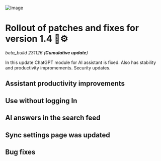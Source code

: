 ![Image](https://dmitryborodiy.github.io/Aurora/Web/updates/assets/beta_build231126.png)

# Rollout of patches and fixes for version 1.4 🔧⚙️
*beta_build 231126 (**Cumulative update**)*

In this update ChatGPT module for AI assistant is fixed. Also has stability and productivity impromements. Security updates.

## Assistant productivity improvements

## Use without logging In

## AI answers in the search feed

## Sync settings page was updated

## Bug fixes